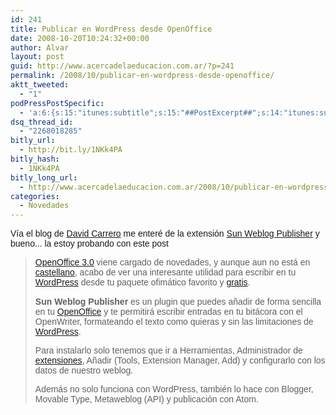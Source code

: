 ```yaml
---
id: 241
title: Publicar en WordPress desde OpenOffice
date: 2008-10-20T10:24:32+00:00
author: Alvar
layout: post
guid: http://www.acercadelaeducacion.com.ar/?p=241
permalink: /2008/10/publicar-en-wordpress-desde-openoffice/
aktt_tweeted:
  - "1"
podPressPostSpecific:
  - 'a:6:{s:15:"itunes:subtitle";s:15:"##PostExcerpt##";s:14:"itunes:summary";s:15:"##PostExcerpt##";s:15:"itunes:keywords";s:17:"##WordPressCats##";s:13:"itunes:author";s:10:"##Global##";s:15:"itunes:explicit";s:7:"Default";s:12:"itunes:block";s:7:"Default";}'
dsq_thread_id:
  - "2268018285"
bitly_url:
  - http://bit.ly/1NKk4PA
bitly_hash:
  - 1NKk4PA
bitly_long_url:
  - http://www.acercadelaeducacion.com.ar/2008/10/publicar-en-wordpress-desde-openoffice/
categories:
  - Novedades
---
```

<div>
<p style="margin-bottom: 0cm;"><span style="font-family: Verdana,sans-serif;">Vía el blog de  <a href="http://carrero.es/escribir-en-wordpress-desde-openoffice/2286/trackback">David Carrero</a> me enteré de la extensión  <a href="http://extensions.services.openoffice.org/project/swp">Sun Weblog Publisher</a> y bueno... la estoy probando con este post</span></p>

<blockquote><span style="font-family: Verdana,sans-serif;"><a onclick="javascript:urchinTracker('/outbound/openoffice.es?ref=http_//www.feedly.com/feedly');" href="http://openoffice.es/" target="_blank">OpenOffice 3.0</a> viene cargado de novedades, y aunque aun no está en  <a href="http://carrero.es/etiquetas/castellano" target="_blank">castellano</a>, acabo de ver una interesante utilidad para escribir en tu  <a href="http://carrero.es/categoria/wordpress">WordPress</a> desde tu paquete ofimático favorito y  <a onclick="javascript:urchinTracker('/outbound/recursosgratis.com?ref=http_//www.feedly.com/feedly');" href="http://recursosgratis.com/">gratis</a>.</span>

<strong><span style="font-family: Verdana,sans-serif;">Sun Weblog Publisher</span></strong> <span style="font-family: Verdana,sans-serif;">es un plugin que puedes añadir de forma sencilla en tu  <a href="http://carrero.es/etiquetas/openoffice">OpenOffice</a> y te permitirá escribir entradas en tu bitácora con el OpenWriter, formateando el texto como quieras y sin las limitaciones de  <a href="http://carrero.es/etiquetas/wordpress">WordPress</a>.</span>

<span style="font-family: Verdana,sans-serif;">Para instalarlo solo tenemos que ir a Herramientas, Administrador de  <a href="http://carrero.es/etiquetas/extensiones">extensiones</a>, Añadir (Tools, Extension Manager, Add) y configurarlo con los datos de nuestro weblog.</span>

<span style="font-family: Verdana,sans-serif;">Además no solo funciona con WordPress, también lo hace con Blogger, Movable Type, Metaweblog (API) y publicación con Atom.</span></blockquote>
</div>